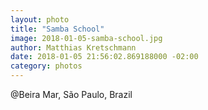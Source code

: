```yaml
---
layout: photo
title: "Samba School"
image: 2018-01-05-samba-school.jpg
author: Matthias Kretschmann
date: 2018-01-05 21:56:02.869188000 -02:00
category: photos
---
```


@Beira Mar, São Paulo, Brazil

